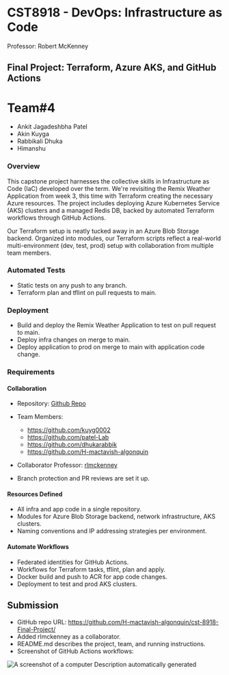 # CST8918 - DevOps: Infrastructure as Code
Professor: Robert McKenney

## Final Project: Terraform, Azure AKS, and GitHub Actions
# Team#4

- Ankit Jagadeshbha Patel
- Akin Kuyga
- Rabbikali Dhuka
- Himanshu


### Overview
This capstone project harnesses the collective skills in Infrastructure as Code (IaC) developed over the term. We're revisiting the Remix Weather Application from week 3, this time with Terraform creating the necessary Azure resources. The project includes deploying Azure Kubernetes Service (AKS) clusters and a managed Redis DB, backed by automated Terraform workflows through GitHub Actions.

Our Terraform setup is neatly tucked away in an Azure Blob Storage backend. Organized into modules, our Terraform scripts reflect a real-world multi-environment (dev, test, prod) setup with collaboration from multiple team members.

### Automated Tests
- Static tests on any push to any branch.
- Terraform plan and tflint on pull requests to main.

### Deployment
- Build and deploy the Remix Weather Application to test on pull request to main.
- Deploy infra changes on merge to main.
- Deploy application to prod on merge to main with application code change.

### Requirements

#### Collaboration
- Repository: [Github Repo](#)
- Team Members:
  - https://github.com/kuyg0002
  - https://github.com/patel-Lab
  - https://github.com/dhukarabbik
  - https://github.com/H-mactavish-algonquin

- Collaborator Professor: [rlmckenney](https://github.com/rlmckenney)
- Branch protection and PR reviews are set it up.

#### Resources Defined
- All infra and app code in a single repository.
- Modules for Azure Blob Storage backend, network infrastructure, AKS clusters.
- Naming conventions and IP addressing strategies per environment.

#### Automate Workflows
- Federated identities for GitHub Actions.
- Workflows for Terraform tasks, tflint, plan and apply.
- Docker build and push to ACR for app code changes.
- Deployment to test and prod AKS clusters.

## Submission
- GitHub repo URL: https://github.com/H-mactavish-algonquin/cst-8918-Final-Project/
- Added rlmckenney as a collaborator.
- README.md describes the project, team, and running instructions.
- Screenshot of GitHub Actions workflows:

 ![A screenshot of a computer Description automatically
generated]([./Screenshots/1.png](https://github.com/patel-Lab/cst8918-final-project-group-4/blob/9237d5f46c579212f44680c1f0413c71a8602025/Screenshots/1.png))

